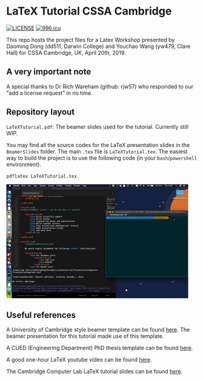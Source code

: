 # LaTeX Tutorial CSSA Cambridge

[![LICENSE](https://img.shields.io/badge/license-NPL%20(The%20996%20Prohibited%20License)-blue.svg)](https://github.com/996icu/996.ICU/blob/master/LICENSE)
<a href="https://996.icu"><img src="https://img.shields.io/badge/link-996.icu-red.svg" alt="996.icu"></a>

This repo hosts the project files for a Latex Workshop presented by Daoming Dong (dd511, Darwin College) and Youchao Wang (yw479, Clare Hall) for CSSA Cambridge, UK, April 20th, 2019.

## A very important note

A special thanks to Dr Rich Wareham (github: rjw57) who responded to our "add a license request" in no time.

## Repository layout

`LaTeXTutorial.pdf`: The beamer slides used for the tutorial. Currently still WIP.

You may find all the source codes for the LaTeX presentation slides in the `BeamerSlides` folder. The main `.tex` file is `LaTeXTutorial.tex`. The easiest way to build the project is to use the following code (in your `bash`/`powershell` environment).

```
pdflatex LaTeXTutorial.tex
```

![Demo](BeamerSlides/Figures/Demo.gif)

## Useful references

A University of Cambridge style beamer template can be found [here](https://github.com/rjw57/cambridge-beamer). The beamer presentation for this tutorial made use of this template.

A CUED (Engineering Department) PhD thesis template can be found [here](https://github.com/kks32/phd-thesis-template).

A good one-hour LaTeX youtube video can be found [here](https://www.youtube.com/watch?v=VhmkLrOjLsw).

The Cambridge Computer Lab LaTeX tutorial slides can be found [here](https://www.cl.cam.ac.uk/teaching/1617/TeX+MATLAB/latex-slides.pdf).

